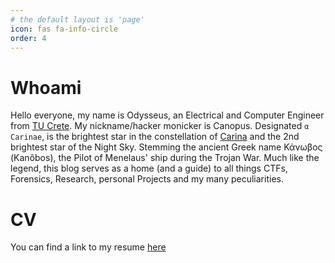 ```yaml
---
# the default layout is 'page'
icon: fas fa-info-circle
order: 4
---
```


# Whoami

Hello everyone, my name is Odysseus, an Electrical and Computer Engineer from [TU Crete](https://www.tuc.gr/). My nickname/hacker monicker is Canopus. Designated `α Carinae`, is the brightest star in the constellation of [Carina](https://en.wikipedia.org/wiki/Carina_(constellation)) and the 2nd brightest star of the Night Sky. Stemming the ancient Greek name Κάνωβος (Kanôbos), the Pilot of Menelaus' ship during the Trojan War. Much like the legend, this blog serves as a home (and a guide) to all things CTFs, Forensics, Research, personal Projects and my many peculiarities.

# CV

You can find a link to my resume [here](https://rxresu.me/the-rectifier/anxious-historical-flamingo)
